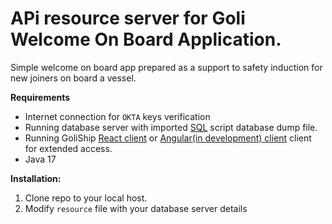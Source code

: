 # APi resource server for Goli Welcome On Board Application.

Simple welcome on board app prepared as a support to safety induction for new joiners on board a vessel. 

**Requirements**
- Internet connection for `OKTA` keys verification
- Running database server with imported [SQL](https://github.com/devgitt82/GoliShip-SQL) script database dump file.
- Running GoliShip [React client]() or [Angular(in development) client]() client for extended access.
- Java 17

**Installation:**

1. Clone repo to your local host.
2. Modify `resource` file with your database server details


